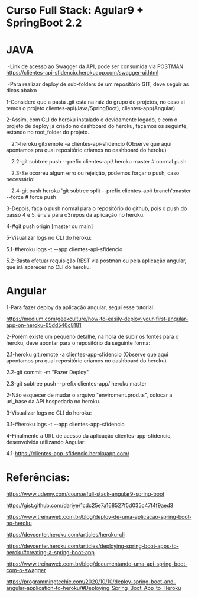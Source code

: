 # Curso Full Stack: Agular9 + SpringBoot 2.2

# JAVA

&nbsp;-Link de acesso ao Swagger da API, pode ser consumida via POSTMAN
https://clientes-api-sfidencio.herokuapp.com/swagger-ui.html

&nbsp;-Para realizar deploy de sub-folders de um repositório GIT, deve seguir as dicas abaixo

1-Considere que a pasta .git esta na raiz do grupo de projetos, no caso ai temos o projeto clientes-api(Java/SpringBoot), clientes-app(Angular).

2-Assim, com CLI do heroku instalado e devidamente logado, e com o projeto de deploy já criado no dashboard do heroku, façamos os seguinte, estando no root_folder do projeto.

  &emsp;2.1-heroku git:remote -a clientes-api-sfidencio  (Observe que aqui apontamos pra qual repositório criamos no dashboard do heroku)

  &emsp;2.2-git subtree push --prefix clientes-api/ heroku master # normal push

 &emsp;2.3-Se ocorreu algum erro ou rejeição, podemos forçar o push, caso necessário:

 &emsp;2.4-git push heroku 'git subtree split --prefix clientes-api/ branch':master --force # force push

3-Depois, faça o push normal para o repositório do github, pois o push do passo 4 e 5, envia para o3repos da aplicação no heroku.

4-#git push origin [master ou main]

5-Visualizar logs no CLI do heroku:

 5.1-#heroku logs -t --app clientes-api-sfidencio

 5.2-Basta efetuar requisição REST via postman ou pela aplicação angular, que irá aparecer no CLI do heroku.


# Angular

1-Para fazer deploy da aplicação angular, segui esse tutorial:

https://medium.com/geekculture/how-to-easily-deploy-your-first-angular-app-on-heroku-65dd546c8181

2-Porém existe um pequeno detalhe, na hora de subir os fontes para o heroku, deve apontar para o repositório da seguinte forma:

  2.1-heroku git:remote -a clientes-app-sfidencio  (Observe que aqui apontamos pra qual repositório criamos no dashboard do heroku)
  
  2.2-git commit -m "Fazer Deploy"
  
  2.3-git subtree push --prefix clientes-app/ heroku master

2-Não esquecer de mudar o arquivo "enviroment.prod.ts", colocar a url_base da API hospedada no heroku.

3-Visualizar logs no CLI do heroku:

 3.1-#heroku logs -t --app clientes-app-sfidencio
 
 
4-Finalmente a URL de acesso da aplicação clientes-app-sfidencio, desenvolvida utilizando Angular:

  4.1-https://clientes-app-sfidencio.herokuapp.com/



# Referências:

https://www.udemy.com/course/full-stack-angular9-spring-boot

https://gist.github.com/dariye/1cdc25e7a168527f5d035c47f4f9aed3

https://www.treinaweb.com.br/blog/deploy-de-uma-aplicacao-spring-boot-no-heroku

https://devcenter.heroku.com/articles/heroku-cli

https://devcenter.heroku.com/articles/deploying-spring-boot-apps-to-heroku#creating-a-spring-boot-app

https://www.treinaweb.com.br/blog/documentando-uma-api-spring-boot-com-o-swagger

https://programmingtechie.com/2020/10/10/deploy-spring-boot-and-angular-application-to-heroku/#Deploying_Spring_Boot_App_to_Heroku
